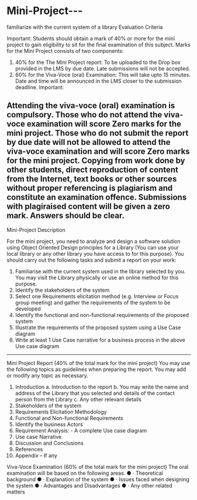# Mini-Project---
familiarize with the current system of a library
Evaluation Criteria

Important: Students should obtain a mark of 40% or more for the mini project to gain eligibility to sit for
the final examination of this subject.
Marks for the Mini Project consists of two components:
1. 40% for the The Mini Project report: To be uploaded to the Drop box provided in the LMS by
due date. Late submissions will not be accepted.
2. 60% for the Viva-Voce (oral) Examination: This will take upto 15 minutes. Date and time will be
announced in the LMS closer to the submission deadline.
Important:

Attending the viva-voce (oral) examination is compulsory. Those who do not attend the viva-voce
examination will score Zero marks for the mini project.
Those who do not submit the report by due date will not be allowed to attend the viva-voce
examination and will score Zero marks for the mini project.
Copying from work done by other students, direct reproduction of content from the Internet, text books
or other sources without proper referencing is plagiarism and constitute an examination offence.
Submissions with plagiraised content will be given a zero mark.
Answers should be clear.
-------------------------------------------------------------------------------------------------------------------

Mini-Project Description

For the mini project, you need to analyze and design a software solution using Object Oriented Design
principles for a Library (You can use your local library or any other library you have access to for this
purpose). You should carry out the following tasks and submit a report on your work:
1. Familiarise with the current system used in the library selected by you. You may visit the Library
physically or use an online method for this purpose.
2. Identify the stakeholders of the system
3. Select one Requirements elicitation method (e.g. Interview or Focus group meeting) and gather
the requirements of the system to be developed
4. Identify the functional and non-functional requirements of the proposed system
5. Illustrate the requirements of the proposed system using a Use Case diagram
6. Write at least 1 Use Case narrative for a business process in the above Use case diagram
----------------------------------------------------------------------------------------------------------------------------------------
Mini Project Report (40% of the total mark for the mini project)
You may use the following topics as guidelines when preparing the report. You may add or modify any
topic as necessary.
1. Introduction
a. Introduction to the report
b. You may write the name and address of the Library that you selected and details of the contact
person from the Library
c. Any other relevant details
2. Stakeholders of the system
3. Requirements Elicitation Methodology
4. Functional and Non-functional Requirements
5. Identify the business Actors
6. Requirement Analysis: - A complete Use case diagram
7. Use case Narrative
8. Discussion and Conclusions
9. References
10. Appendix – If any

Viva-Voce Examination (60% of the total mark for the mini project)
The oral examination will be based on the following areas.
● · Theoretical background
● · Explanation of the system
● · Issues faced when designing the system
● · Advantages and Disadvantages
● · Any other related matters
